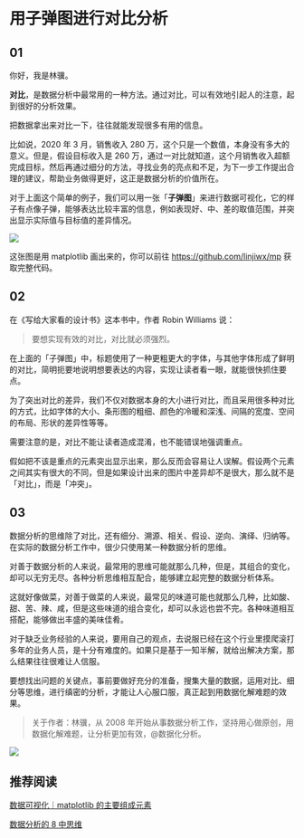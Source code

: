 #  用子弹图进行对比分析


## 01

你好，我是林骥。

**对比**，是数据分析中最常用的一种方法。通过对比，可以有效地引起人的注意，起到很好的分析效果。

把数据拿出来对比一下，往往就能发现很多有用的信息。

比如说，2020 年 3 月，销售收入 280 万，这个只是一个数值，本身没有多大的意义。但是，假设目标收入是 260 万，通过一对比就知道，这个月销售收入超额完成目标，然后再通过细分的方法，寻找业务的亮点和不足，为下一步工作提出合理的建议，帮助业务做得更好，这正是数据分析的价值所在。

对于上面这个简单的例子，我们可以用一张「**子弹图**」来进行数据可视化，它的样子有点像子弹，能够表达比较丰富的信息，例如表现好、中、差的取值范围，并突出显示实际值与目标值的差异情况。



![](https://tva1.sinaimg.cn/large/007S8ZIlgy1gdrbqa7zm1j30vo0cc0uv.jpg)

这张图是用 matplotlib 画出来的，你可以前往 https://github.com/linjiwx/mp 获取完整代码。

## 02


在《写给大家看的设计书》这本书中，作者 Robin Williams 说：

> 要想实现有效的对比，对比就必须强烈。

在上面的「子弹图」中，标题使用了一种更粗更大的字体，与其他字体形成了鲜明的对比，简明扼要地说明想要表达的内容，实现让读者看一眼，就能很快抓住要点。

为了突出对比的差异，我们不仅对数据本身的大小进行对比，而且采用很多种对比的方式，比如字体的大小、条形图的粗细、颜色的冷暖和深浅、间隔的宽度、空间的布局、形状的差异性等等。

需要注意的是，对比不能让读者造成混淆，也不能错误地强调重点。

假如把不该是重点的元素突出显示出来，那么反而会容易让人误解。假设两个元素之间其实有很大的不同，但是如果设计出来的图片中差异却不是很大，那么就不是「对比」，而是「冲突」。

## 03

数据分析的思维除了对比，还有细分、溯源、相关、假设、逆向、演绎、归纳等。在实际的数据分析工作中，很少只使用某一种数据分析的思维。

对善于数据分析的人来说，最常用的思维可能就那么几种，但是，其组合的变化，却可以无穷无尽。各种分析思维相互配合，能够建立起完整的数据分析体系。

这就好像做菜，对善于做菜的人来说，最常见的味道可能也就那么几种，比如酸、甜、苦、辣、咸，但是这些味道的组合变化，却可以永远也尝不完。各种味道相互搭配，能够做出丰盛的美味佳肴。

对于缺乏业务经验的人来说，要用自己的观点，去说服已经在这个行业里摸爬滚打多年的业务人员，是十分有难度的。如果只是基于一知半解，就给出解决方案，那么结果往往很难让人信服。

要想找出问题的关键点，事前要做好充分的准备，搜集大量的数据，运用对比、细分等思维，进行缜密的分析，才能让人心服口服，真正起到用数据化解难题的效果。



> 关于作者：林骥，从 2008 年开始从事数据分析工作，坚持用心做原创，用数据化解难题，让分析更加有效，@数据化分析。



![ ](https://mmbiz.qpic.cn/mmbiz_png/giaycic3UNwo1d0OsmJPa1qlBa9pxzZSLQXOx4uyRtuN7KqBlJn4ibZFOMl9SzicNMWCutE90eQGYKpJ5ENXWYch6g/0?wx_fmt=png)



## 推荐阅读

[数据可视化｜matplotlib 的主要组成元素](https://mp.weixin.qq.com/s/QYawwqq20DJ0lnWvTB1xeQ)

[数据分析的 8 中思维](https://mp.weixin.qq.com/s/Ci8gdfMc4KEw2pDKEshfeg)

